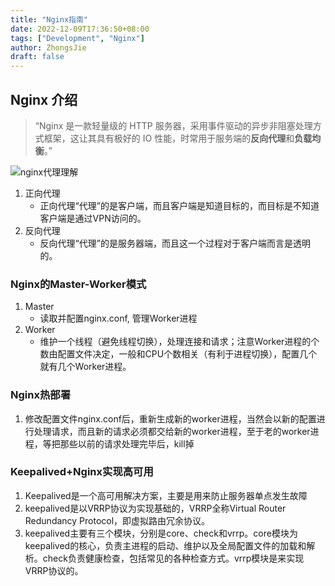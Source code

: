 ```yaml
---
title: "Nginx指南"
date: 2022-12-09T17:36:50+08:00
tags: ["Development", "Nginx"]
author: ZhongsJie
draft: false
---
```

 
## **Nginx** 介绍
> “Nginx 是一款轻量级的 HTTP 服务器，采用事件驱动的异步非阻塞处理方式框架，这让其具有极好的 IO 性能，时常用于服务端的**反向代理**和**负载均衡**。”

![nginx代理理解](/images/2022-12/Pasted%20image%2020221204234247.png)

1. 正向代理
    - 正向代理“代理”的是客户端，而且客户端是知道目标的，而目标是不知道客户端是通过VPN访问的。
2. 反向代理
    - 反向代理“代理”的是服务器端，而且这一个过程对于客户端而言是透明的。


### **Nginx的Master-Worker模式**

1.  Master
    - 读取并配置nginx.conf, 管理Worker进程
2.  Worker
    - 维护一个线程（避免线程切换），处理连接和请求；注意Worker进程的个数由配置文件决定，一般和CPU个数相关（有利于进程切换），配置几个就有几个Worker进程。

### **Nginx热部署**

1.  修改配置文件nginx.conf后，重新生成新的worker进程，当然会以新的配置进行处理请求，而且新的请求必须都交给新的worker进程，至于老的worker进程，等把那些以前的请求处理完毕后，kill掉

### **Keepalived+Nginx实现高可用**

1.  Keepalived是一个高可用解决方案，主要是用来防止服务器单点发生故障
2.  keepalived是以VRRP协议为实现基础的，VRRP全称Virtual Router Redundancy Protocol，即虚拟路由冗余协议。
3.  keepalived主要有三个模块，分别是core、check和vrrp。core模块为keepalived的核心，负责主进程的启动、维护以及全局配置文件的加载和解析。check负责健康检查，包括常见的各种检查方式。vrrp模块是来实现VRRP协议的。



